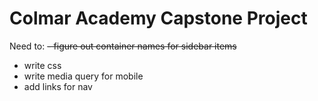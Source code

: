 # Colmar Academy Capstone Project

Need to:
<s>- figure out container names for sidebar items</s>
- write css
- write media query for mobile
- add links for nav
